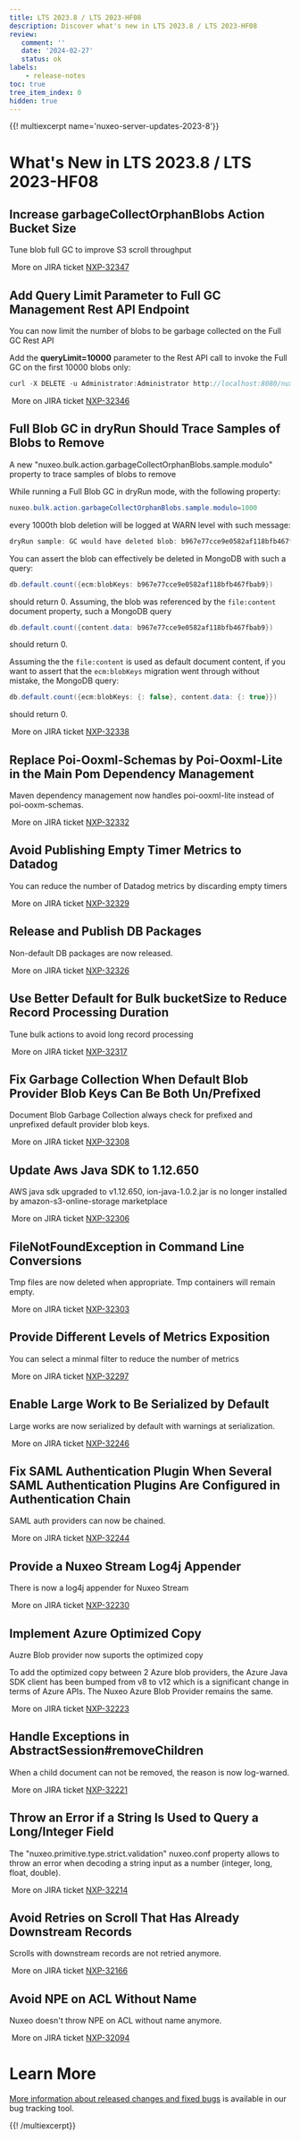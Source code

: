 ```yaml
---
title: LTS 2023.8 / LTS 2023-HF08
description: Discover what's new in LTS 2023.8 / LTS 2023-HF08
review:
   comment: ''
   date: '2024-02-27'
   status: ok
labels:
    - release-notes
toc: true
tree_item_index: 0
hidden: true
---
```


{{! multiexcerpt name='nuxeo-server-updates-2023-8'}}
# What's New in LTS 2023.8 / LTS 2023-HF08

## Increase garbageCollectOrphanBlobs Action Bucket Size


Tune blob full GC to improve S3 scroll throughput

<i class="fa fa-long-arrow-right" aria-hidden="true"></i>&nbsp;More on JIRA ticket [NXP-32347](https://jira.nuxeo.com/browse/NXP-32347)

## Add Query Limit Parameter to Full GC Management Rest API Endpoint


You can now limit the number of blobs to be garbage collected on the Full GC Rest API

Add the **queryLimit=10000** parameter to the Rest API call to invoke the Full GC on the first 10000 blobs only:
```Java
curl -X DELETE -u Administrator:Administrator http://localhost:8080/nuxeo/api/v1/management/blobs/orphaned?dryRun=true&queryLimit=10000
```


<i class="fa fa-long-arrow-right" aria-hidden="true"></i>&nbsp;More on JIRA ticket [NXP-32346](https://jira.nuxeo.com/browse/NXP-32346)

## Full Blob GC in dryRun Should Trace Samples of Blobs to Remove


A new "nuxeo.bulk.action.garbageCollectOrphanBlobs.sample.modulo" property to trace samples of blobs to remove

While running a Full Blob GC in dryRun mode, with the following property:
```Java
nuxeo.bulk.action.garbageCollectOrphanBlobs.sample.modulo=1000
```
every 1000th blob deletion will be logged at WARN level with such message:
```Java
dryRun sample: GC would have deleted blob: b967e77cce9e0582af118bfb467fbab9 of size 12 bytes.
```

You can assert the blob can effectively be deleted in MongoDB with such a query:
```Java
db.default.count({ecm:blobKeys: b967e77cce9e0582af118bfb467fbab9})
```
should return 0.
Assuming, the blob was referenced by the `file:content` document property, such a MongoDB query
```Java
db.default.count({content.data: b967e77cce9e0582af118bfb467fbab9})
```
should return 0.

Assuming the the `file:content` is used as default document content, if you want to assert that the `ecm:blobKeys` migration went through without mistake, the MongoDB query:
```Java
db.default.count({ecm:blobKeys: {: false}, content.data: {: true}})
```
should return 0.

<i class="fa fa-long-arrow-right" aria-hidden="true"></i>&nbsp;More on JIRA ticket [NXP-32338](https://jira.nuxeo.com/browse/NXP-32338)

## Replace Poi-Ooxml-Schemas by Poi-Ooxml-Lite in the Main Pom Dependency Management


Maven dependency management now handles poi-ooxml-lite instead of poi-ooxm-schemas.

<i class="fa fa-long-arrow-right" aria-hidden="true"></i>&nbsp;More on JIRA ticket [NXP-32332](https://jira.nuxeo.com/browse/NXP-32332)

## Avoid Publishing Empty Timer Metrics to Datadog


You can reduce the number of Datadog metrics by discarding empty timers

<i class="fa fa-long-arrow-right" aria-hidden="true"></i>&nbsp;More on JIRA ticket [NXP-32329](https://jira.nuxeo.com/browse/NXP-32329)

## Release and Publish DB Packages


Non-default DB packages are now released.

<i class="fa fa-long-arrow-right" aria-hidden="true"></i>&nbsp;More on JIRA ticket [NXP-32326](https://jira.nuxeo.com/browse/NXP-32326)

## Use Better Default for Bulk bucketSize to Reduce Record Processing Duration


Tune bulk actions to avoid long record processing

<i class="fa fa-long-arrow-right" aria-hidden="true"></i>&nbsp;More on JIRA ticket [NXP-32317](https://jira.nuxeo.com/browse/NXP-32317)

## Fix Garbage Collection When Default Blob Provider Blob Keys Can Be Both Un/Prefixed


Document Blob Garbage Collection always check for prefixed and unprefixed default provider blob keys.

<i class="fa fa-long-arrow-right" aria-hidden="true"></i>&nbsp;More on JIRA ticket [NXP-32308](https://jira.nuxeo.com/browse/NXP-32308)

## Update Aws Java SDK to 1.12.650


AWS  java sdk upgraded to v1.12.650, ion-java-1.0.2.jar is no longer installed by amazon-s3-online-storage marketplace

<i class="fa fa-long-arrow-right" aria-hidden="true"></i>&nbsp;More on JIRA ticket [NXP-32306](https://jira.nuxeo.com/browse/NXP-32306)

## FileNotFoundException in Command Line Conversions


Tmp files are now deleted when appropriate. Tmp containers will remain empty.

<i class="fa fa-long-arrow-right" aria-hidden="true"></i>&nbsp;More on JIRA ticket [NXP-32303](https://jira.nuxeo.com/browse/NXP-32303)

## Provide Different Levels of Metrics Exposition


You can select a minmal filter to reduce the number of metrics

<i class="fa fa-long-arrow-right" aria-hidden="true"></i>&nbsp;More on JIRA ticket [NXP-32297](https://jira.nuxeo.com/browse/NXP-32297)

## Enable Large Work to Be Serialized by Default


Large works are now serialized by default with warnings at serialization.

<i class="fa fa-long-arrow-right" aria-hidden="true"></i>&nbsp;More on JIRA ticket [NXP-32246](https://jira.nuxeo.com/browse/NXP-32246)

## Fix SAML Authentication Plugin When Several SAML Authentication Plugins Are Configured in Authentication Chain


SAML auth providers can now be chained.

<i class="fa fa-long-arrow-right" aria-hidden="true"></i>&nbsp;More on JIRA ticket [NXP-32244](https://jira.nuxeo.com/browse/NXP-32244)

## Provide a Nuxeo Stream Log4j Appender


There is now a log4j appender for Nuxeo Stream

<i class="fa fa-long-arrow-right" aria-hidden="true"></i>&nbsp;More on JIRA ticket [NXP-32230](https://jira.nuxeo.com/browse/NXP-32230)

## Implement Azure Optimized Copy


Auzre Blob provider now suports the optimized copy

To add the optimized copy between 2 Azure blob providers, the Azure Java SDK client has been bumped from v8 to v12 which is a significant change in terms of Azure APIs.
The Nuxeo Azure Blob Provider remains the same.

<i class="fa fa-long-arrow-right" aria-hidden="true"></i>&nbsp;More on JIRA ticket [NXP-32223](https://jira.nuxeo.com/browse/NXP-32223)

## Handle Exceptions in AbstractSession#removeChildren


When a child document can not be removed, the reason is now log-warned.

<i class="fa fa-long-arrow-right" aria-hidden="true"></i>&nbsp;More on JIRA ticket [NXP-32221](https://jira.nuxeo.com/browse/NXP-32221)

## Throw an Error if a String Is Used to Query a Long/Integer Field


The "nuxeo.primitive.type.strict.validation" nuxeo.conf property allows to throw an error when decoding a string input as a number (integer, long, float, double).

<i class="fa fa-long-arrow-right" aria-hidden="true"></i>&nbsp;More on JIRA ticket [NXP-32214](https://jira.nuxeo.com/browse/NXP-32214)

## Avoid Retries on Scroll That Has Already Downstream Records


Scrolls with downstream records are not retried anymore.

<i class="fa fa-long-arrow-right" aria-hidden="true"></i>&nbsp;More on JIRA ticket [NXP-32166](https://jira.nuxeo.com/browse/NXP-32166)

## Avoid NPE on ACL Without Name


Nuxeo doesn't throw NPE on ACL without name anymore.

<i class="fa fa-long-arrow-right" aria-hidden="true"></i>&nbsp;More on JIRA ticket [NXP-32094](https://jira.nuxeo.com/browse/NXP-32094)


# Learn More

[More information about released changes and fixed bugs](https://jira.nuxeo.com/secure/ReleaseNote.jspa?projectId=10011&version=22716) is available in our bug tracking tool.

{{! /multiexcerpt}}
